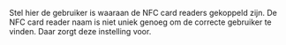 Stel hier de gebruiker is waaraan de NFC card readers gekoppeld zijn. De NFC card reader naam is niet uniek genoeg om de correcte gebruiker te vinden. Daar zorgt deze instelling voor.
